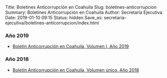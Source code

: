 Title: Boletines Anticorrupción en Coahuila
Slug: boletines-anticorrupcion
Summary: Boletines Anticorrupción en Coahuila
Author: Secretaría Ejecutiva
Date: 2019-01-10 09:15
Status: hidden
Save_as: secretaria-ejecutiva/boletines-anticorrupcion/index.html


### Año 2019

* [Boletín Anticorrupción en Coahuila, Volumen I, Año 2019]({filename}/secretaria-ejecutiva/boletines-anticorrupcion/boletin-anticorrupcion-coahuila-2019-03.md)

### Año 2018

* [Boletín Anticorrupción en Coahuila, Volumen único, Año 2018]({filename}/secretaria-ejecutiva/boletines-anticorrupcion/boletin-anticorrupcion-coahuila-2018.md)

